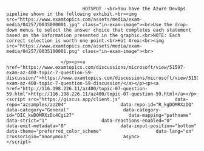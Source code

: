 <p class="card-text">
							
								HOTSPOT -<br>You have the Azure DevOps pipeline shown in the following exhibit.<br><img src="https://www.examtopics.com/assets/media/exam-media/04257/0035000001.jpg" class="in-exam-image"><br>Use the drop-down menus to select the answer choice that completes each statement based on the information presented in the graphic.<br>NOTE: Each correct selection is worth one point.<br>Hot Area:<br><img src="https://www.examtopics.com/assets/media/exam-media/04257/0035100001.png" class="in-exam-image"><br>
							
						</p><p><a href="https://www.examtopics.com/discussions/microsoft/view/51597-exam-az-400-topic-7-question-59-discussion/">https://www.examtopics.com/discussions/microsoft/view/51597-exam-az-400-topic-7-question-59-discussion/</a></p><p><a href="http://116.198.226.11/az400/topic-07-question-59.html">http://116.198.226.11/az400/topic-07-question-59.html</a></p><script src="https://giscus.app/client.js"                    data-repo="azsamples/az204"                    data-repo-id="R_kgDOMRXzDQ"                    data-category="General"                    data-category-id="DIC_kwDOMRXzDc4Cgi27"                    data-mapping="pathname"                    data-strict="1"                    data-reactions-enabled="0"                    data-emit-metadata="0"                    data-input-position="bottom"                    data-theme="preferred_color_scheme"                    data-lang="en"                    crossorigin="anonymous"                    async>                    </script>